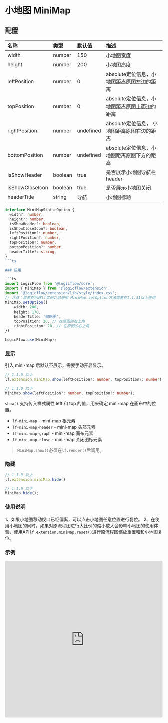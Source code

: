 # 小地图 MiniMap

## 配置

| 名称 | 类型 | 默认值 | 描述 |
| :- | :- | :- | :- |
| width | number | 150 | 小地图宽度 |
| height | number | 200 | 小地图高度 |
| leftPosition | number | 0 | absolute定位信息，小地图距离原图左边的距离 |
| topPosition | number | 0 |  absolute定位信息，小地图距离原图上面边的距离 |
| rightPosition | number | undefined | absolute定位信息， 小地图距离原图右边的距离 |
| bottomPosition | number | undefined |  absolute定位信息，小地图距离原图下方的距离 |
| isShowHeader | boolean | true | 是否展示小地图导航栏header |
| isShowCloseIcon | boolean | true | 是否展示小地图关闭 |
| headerTitle | string | 导航 | 小地图标题 |

```ts
interface MiniMapStaticOption {
  width?: number,
  height?: number,
  isShowHeader?: boolean,
  isShowCloseIcon?: boolean,
  leftPosition?: number,
  rightPosition?: number,
  topPosition?: number,
  bottomPosition?: number,
  headerTitle?: string,
}
```ts

### 启用

```ts
import LogicFlow from '@logicflow/core';
import { MiniMap } from '@logicflow/extension';
import '@logicflow/extension/lib/style/index.css';
// 注意：需要在创建lf实例之前使用 MiniMap.setOption方法需要在1.1.31以上使用
MiniMap.setOption({
    width: 200,
    height: 170,
    headerTitle: '缩略图',
    topPosition: 20, // 在原图的右上角
    rightPosition: 20, // 在原图的右上角
})

LogicFlow.use(MiniMap);
```

### 显示

引入 mini-map 后默认不展示，需要手动开启显示。

```ts
// 1.1.0 以上
lf.extension.miniMap.show(leftPosition?: number, topPosition?: number)

// 1.1.0 以下
MiniMap.show(leftPosition?: number, topPosition?: number);
```

`show()` 支持传入样式属性 left 和 top 的值，用来确定 mini-map 在画布中的位置。

- `lf-mini-map` - mini-map 根元素
- `lf-mini-map-header` - mini-map 头部元素
- `lf-mini-map-graph` - mini-map 画布元素
- `lf-mini-map-close` - mini-map 关闭图标元素

> `MiniMap.show()`必须在`lf.render()`后调用。

### 隐藏

```ts
// 1.1.0 以上
lf.extension.miniMap.hide()

// 1.1.0 以下
MiniMap.hide();

```

### 使用说明
1、如果小地图移动视口已经偏离，可以点击小地图任意位置进行复位。
2、在使用小地图的同时，如果对原流程图进行大比例的缩小放大会影响小地图的使用体验，使用API`lf.extension.miniMap.reset()`进行原流程图缩放重置和和小地图复位。

### 示例

<iframe src="https://codesandbox.io/embed/intelligent-matsumoto-t1dc5?fontsize=14&hidenavigation=1&theme=dark&view=preview"
     style="width:100%; height:500px; border:0; border-radius: 4px; overflow:hidden;"
     title="intelligent-matsumoto-t1dc5"
     allow="accelerometer; ambient-light-sensor; camera; encrypted-media; geolocation; gyroscope; hid; microphone; midi; payment; usb; vr; xr-spatial-tracking"
     sandbox="allow-forms allow-modals allow-popups allow-presentation allow-same-origin allow-scripts"
   ></iframe>